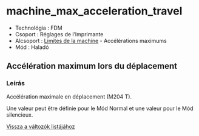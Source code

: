 # machine\_max\_acceleration\_travel

* Technológia : FDM
* Csoport : Réglages de l’Imprimante
* Alcsoport : [Limites de la machine](../../beallitasok/printer_settings.md#limites-de-la-machine) - Accélérations maximums
* Mód : Haladó

## Accélération maximum lors du déplacement

### Leírás

Accélération maximale en déplacement \(M204 T\).

Une valeur peut être définie pour le Mód Normal et une valeur pour le Mód silencieux.

[Vissza a változók listájához](../../variable_list)

